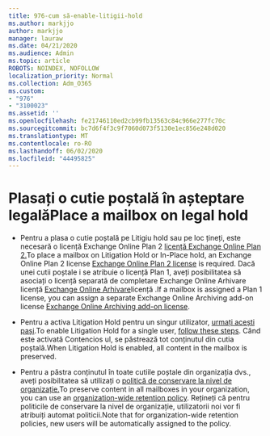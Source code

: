 ```yaml
---
title: 976-cum să-enable-litigii-hold
ms.author: markjjo
author: markjjo
manager: lauraw
ms.date: 04/21/2020
ms.audience: Admin
ms.topic: article
ROBOTS: NOINDEX, NOFOLLOW
localization_priority: Normal
ms.collection: Adm_O365
ms.custom:
- "976"
- "3100023"
ms.assetid: ''
ms.openlocfilehash: fe21746110ed2cb99fb13563c84c966e277fc70c
ms.sourcegitcommit: bc7d6f4f3c9f7060d073f5130e1ec856e248d020
ms.translationtype: MT
ms.contentlocale: ro-RO
ms.lasthandoff: 06/02/2020
ms.locfileid: "44495825"
---
```

# <a name="place-a-mailbox-on-legal-hold"></a><span data-ttu-id="6721e-102">Plasați o cutie poștală în așteptare legală</span><span class="sxs-lookup"><span data-stu-id="6721e-102">Place a mailbox on legal hold</span></span>

- <span data-ttu-id="6721e-103">Pentru a plasa o cutie poștală pe Litigiu hold sau pe loc țineți, este necesară o licență Exchange Online Plan 2 [licență Exchange Online Plan 2.](https://docs.microsoft.com/office365/servicedescriptions/office-365-platform-service-description/office-365-plan-options)</span><span class="sxs-lookup"><span data-stu-id="6721e-103">To place a mailbox on Litigation Hold or In-Place hold, an Exchange Online Plan 2 license [Exchange Online Plan 2 license](https://docs.microsoft.com/office365/servicedescriptions/office-365-platform-service-description/office-365-plan-options) is required.</span></span> <span data-ttu-id="6721e-104">Dacă unei cutii poștale i se atribuie o licență Plan 1, aveți posibilitatea să asociați o licență separată de completare Exchange Online Arhivare licență [Exchange Online Arhivare](https://docs.microsoft.com/office365/servicedescriptions/exchange-online-archiving-service-description)licență .</span><span class="sxs-lookup"><span data-stu-id="6721e-104">If a mailbox is assigned a Plan 1 license, you can assign a separate Exchange Online Archiving add-on license [Exchange Online Archiving add-on license](https://docs.microsoft.com/office365/servicedescriptions/exchange-online-archiving-service-description).</span></span>

- <span data-ttu-id="6721e-105">Pentru a activa Litigation Hold pentru un singur utilizator, [urmați acești pași](https://docs.microsoft.com/microsoft-365/compliance/create-a-litigation-hold).</span><span class="sxs-lookup"><span data-stu-id="6721e-105">To enable Litigation Hold for a single user, [follow these steps](https://docs.microsoft.com/microsoft-365/compliance/create-a-litigation-hold).</span></span> <span data-ttu-id="6721e-106">Când este activată Contencios ul, se păstrează tot conținutul din cutia poștală.</span><span class="sxs-lookup"><span data-stu-id="6721e-106">When Litigation Hold is enabled, all content in the mailbox is preserved.</span></span>

- <span data-ttu-id="6721e-107">Pentru a păstra conținutul în toate cutiile poștale din organizația dvs., aveți posibilitatea să utilizați o [politică de conservare la nivel de organizație.](https://docs.microsoft.com/microsoft-365/compliance/retention-policies#applying-a-retention-policy-to-an-entire-organization-or-specific-locations)</span><span class="sxs-lookup"><span data-stu-id="6721e-107">To preserve content in all mailboxes in your organization, you can use an [organization-wide retention policy](https://docs.microsoft.com/microsoft-365/compliance/retention-policies#applying-a-retention-policy-to-an-entire-organization-or-specific-locations).</span></span> <span data-ttu-id="6721e-108">Rețineți că pentru politicile de conservare la nivel de organizație, utilizatorii noi vor fi atribuiți automat politicii.</span><span class="sxs-lookup"><span data-stu-id="6721e-108">Note that for organization-wide retention policies, new users will be automatically assigned to the policy.</span></span>
